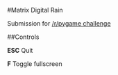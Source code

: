 #Matrix Digital Rain

Submission for [/r/pygame challenge](https://www.reddit.com/r/pygame/comments/4jg5cf/challenge_matrix_digital_rain/)

##Controls

**ESC** Quit

**F** Toggle fullscreen